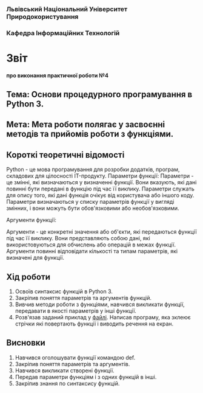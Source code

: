 ### Львівський Національний Університет Природокористування 
### Кафедра Інформаційних Технологій 
# Звіт
#### про виконання практичної роботи №4
## Тема: Основи процедурного програмування в Python 3.
## Мета: Мета роботи полягає у засвоєнні методів та прийомів роботи з функціями.
## Короткі теоретичні відомості
Python  - це мова програмування для розробки додатків, програм, складових для цілосності IT-продукту.
Параметри функції:
Параметри - це змінні, які визначаються у визначенні функції. Вони вказують, які дані повинні бути передані в функцію під час її виклику.
Параметри служать для опису того, які дані функція очікує від користувача або іншого коду.
Параметри визначаються у списку параметрів функції у вигляді змінних, і вони можуть бути обов'язковими або необов'язковими.

Аргументи функції:

Аргументи - це конкретні значення або об'єкти, які передаються функції під час її виклику. Вони представляють собою дані, які використовуються для обчислень або операцій в межах функції.
Аргументи повинні відповідати кількості та типам параметрів, які визначені для функції.

## Хід роботи
1. Освоїв синтаксис функцій в Python 3.
2. Закріпив поняття параметрів та аргументів функцій.
3. Вивчив методи роботи з функціями, навчився викликати функції, передавати в якості параметрів у інші функції.
4. Розв'язав заданий приклад у [файлі](script.py). Написав програму, яка зклеює стрічки які повертають функції і виводить речення на екран.

## Висновки
1) Навчився оголошувати функції командою def.
2) Закріпив поняття параметрів та аргументів.
3) Навчився викликати створені функції.
4) Передав параметри функціям і з одних функцій в інші. 
5) Закріпив знання по синтаксису функцій.
